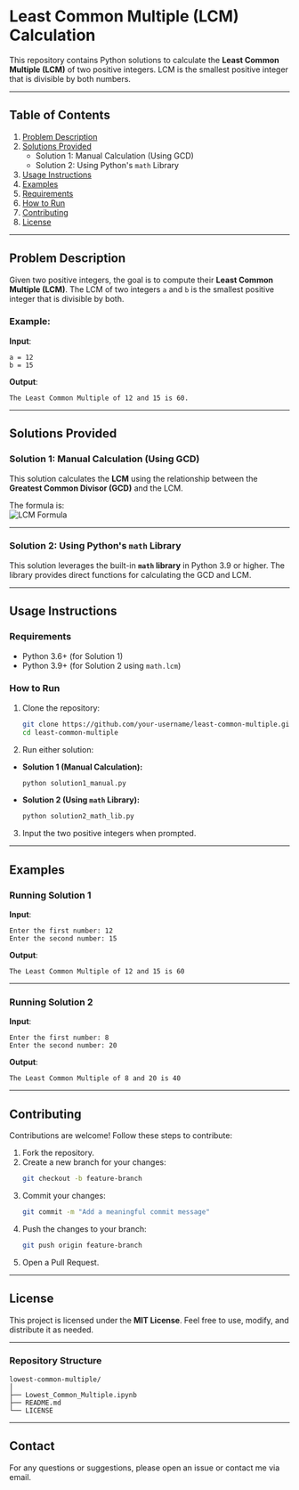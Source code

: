 
# **Least Common Multiple (LCM) Calculation**
This repository contains Python solutions to calculate the **Least Common Multiple (LCM)** of two positive integers. LCM is the smallest positive integer that is divisible by both numbers.

---

## **Table of Contents**
1. [Problem Description](#problem-description)  
2. [Solutions Provided](#solutions-provided)  
   - Solution 1: Manual Calculation (Using GCD)  
   - Solution 2: Using Python's `math` Library  
3. [Usage Instructions](#usage-instructions)  
4. [Examples](#examples)  
5. [Requirements](#requirements)  
6. [How to Run](#how-to-run)  
7. [Contributing](#contributing)  
8. [License](#license)  

---

## **Problem Description**
Given two positive integers, the goal is to compute their **Least Common Multiple (LCM)**. The LCM of two integers `a` and `b` is the smallest positive integer that is divisible by both.

### Example:
**Input**:  
```
a = 12  
b = 15  
```
**Output**:  
```
The Least Common Multiple of 12 and 15 is 60.
```

---

## **Solutions Provided**

### **Solution 1: Manual Calculation (Using GCD)**
This solution calculates the **LCM** using the relationship between the **Greatest Common Divisor (GCD)** and the LCM.

The formula is:  
![LCM Formula](https://latex.codecogs.com/png.latex?\text{LCM}(a,%20b)%20=%20\frac{|a%20\times%20b|}{\text{GCD}(a,%20b)})




---

### **Solution 2: Using Python's `math` Library**
This solution leverages the built-in **`math` library** in Python 3.9 or higher. The library provides direct functions for calculating the GCD and LCM.



---

## **Usage Instructions**

### **Requirements**
- Python 3.6+ (for Solution 1)  
- Python 3.9+ (for Solution 2 using `math.lcm`)  

### **How to Run**
1. Clone the repository:
   ```bash
   git clone https://github.com/your-username/least-common-multiple.git
   cd least-common-multiple
   ```

2. Run either solution:

- **Solution 1 (Manual Calculation):**
   ```bash
   python solution1_manual.py
   ```

- **Solution 2 (Using `math` Library):**
   ```bash
   python solution2_math_lib.py
   ```

3. Input the two positive integers when prompted.

---

## **Examples**

### **Running Solution 1**
**Input**:  
```
Enter the first number: 12  
Enter the second number: 15  
```

**Output**:  
```
The Least Common Multiple of 12 and 15 is 60
```

---

### **Running Solution 2**
**Input**:  
```
Enter the first number: 8  
Enter the second number: 20  
```

**Output**:  
```
The Least Common Multiple of 8 and 20 is 40
```

---

## **Contributing**
Contributions are welcome! Follow these steps to contribute:  
1. Fork the repository.  
2. Create a new branch for your changes:  
   ```bash
   git checkout -b feature-branch
   ```
3. Commit your changes:  
   ```bash
   git commit -m "Add a meaningful commit message"
   ```
4. Push the changes to your branch:  
   ```bash
   git push origin feature-branch
   ```
5. Open a Pull Request.

---

## **License**
This project is licensed under the **MIT License**. Feel free to use, modify, and distribute it as needed.

---

### **Repository Structure**
```
lowest-common-multiple/
│
├── Lowest_Common_Multiple.ipynb
├── README.md               
└── LICENSE                 
```

---

## **Contact**
For any questions or suggestions, please open an issue or contact me via email.
